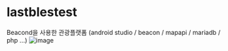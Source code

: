 # lastblestest

Beacond을 사용한 관광플랫폼 
 (android studio / beacon / mapapi / mariadb / php ...)
 ![image](https://user-images.githubusercontent.com/112450618/223626294-faab31ed-5555-445c-83bf-af640234db75.png)
